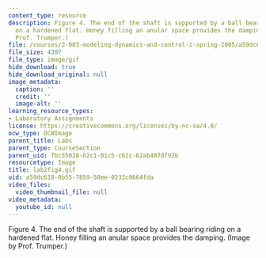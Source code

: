 ```yaml
---
content_type: resource
description: Figure 4. The end of the shaft is supported by a ball bearing riding
  on a hardened flat. Honey filling an anular space provides the damping. (Image by
  Prof. Trumper.)
file: /courses/2-003-modeling-dynamics-and-control-i-spring-2005/a59dc6180b55785950ee0233c0664fda_lab2fig4.gif
file_size: 4307
file_type: image/gif
hide_download: true
hide_download_original: null
image_metadata:
  caption: ''
  credit: ''
  image-alt: ''
learning_resource_types:
- Laboratory Assignments
license: https://creativecommons.org/licenses/by-nc-sa/4.0/
ocw_type: OCWImage
parent_title: Labs
parent_type: CourseSection
parent_uid: fbc55028-b2c1-01c5-c62c-62ab407df92b
resourcetype: Image
title: lab2fig4.gif
uid: a59dc618-0b55-7859-50ee-0233c0664fda
video_files:
  video_thumbnail_file: null
video_metadata:
  youtube_id: null
---
```

Figure 4. The end of the shaft is supported by a ball bearing riding on a hardened flat. Honey filling an anular space provides the damping. (Image by Prof. Trumper.)
